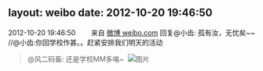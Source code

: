 layout: weibo
date: 2012-10-20 19:46:50
---
2012-10-20 19:46:50  &nbsp;&nbsp;&nbsp;&nbsp;&nbsp;&nbsp; 来自 <a href="http://weibo.com/" rel="nofollow">微博 weibo.com</a>
回复@小齿: 孤有汝，无忧矣~~ //@小齿:你回学校作甚。。赶紧安排我们明天的活动
>  @风二码畜: 还是学校MM多咯~ ​​​
>  ![图片](https://ww4.sinaimg.cn/large/6d2a6003jw1dy1dgt3s8hj.jpg)
